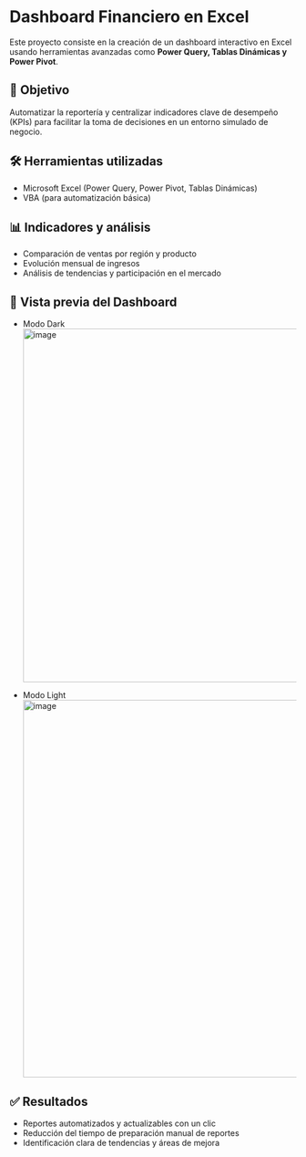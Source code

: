 # Dashboard Financiero en Excel  

Este proyecto consiste en la creación de un dashboard interactivo en Excel usando herramientas avanzadas como **Power Query, Tablas Dinámicas y Power Pivot**.  

## 🎯 Objetivo
Automatizar la reportería y centralizar indicadores clave de desempeño (KPIs) para facilitar la toma de decisiones en un entorno simulado de negocio.  

## 🛠️ Herramientas utilizadas
- Microsoft Excel (Power Query, Power Pivot, Tablas Dinámicas)  
- VBA (para automatización básica)  

## 📊 Indicadores y análisis
- Comparación de ventas por región y producto  
- Evolución mensual de ingresos  
- Análisis de tendencias y participación en el mercado  

## 📸 Vista previa del Dashboard
- Modo Dark
  <img width="1316" height="620" alt="image" src="https://github.com/user-attachments/assets/949da463-58d8-46db-962e-5676164acdd8" />

- Modo Light
  <img width="1365" height="662" alt="image" src="https://github.com/user-attachments/assets/175de3f0-af5b-4c34-b777-2ea22189819c" />


## ✅ Resultados
- Reportes automatizados y actualizables con un clic  
- Reducción del tiempo de preparación manual de reportes  
- Identificación clara de tendencias y áreas de mejora  
